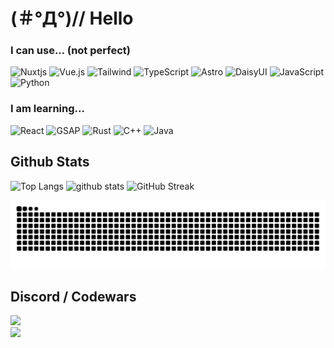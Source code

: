 
# (＃°Д°)// Hello

### I can use... (not perfect)
![Nuxtjs](https://img.shields.io/badge/Nuxt-002E3B?style=for-the-badge&logo=nuxtdotjs&logoColor=#00DC82)
![Vue.js](https://img.shields.io/badge/vue.js-%2335495e.svg?style=for-the-badge&logo=vuedotjs&logoColor=%234FC08D)
![Tailwind](https://img.shields.io/badge/Tailwind_CSS-grey?style=for-the-badge&logo=tailwind-css&logoColor=38B2AC)
![TypeScript](https://img.shields.io/badge/typescript-%23007ACC.svg?style=for-the-badge&logo=typescript&logoColor=white)
![Astro](https://img.shields.io/badge/astro-%232C2052.svg?style=for-the-badge&logo=astro&logoColor=white)
![DaisyUI](https://img.shields.io/badge/daisyui-5A0EF8?style=for-the-badge&logo=daisyui&logoColor=white)
![JavaScript](https://img.shields.io/badge/javascript-%23323330.svg?style=for-the-badge&logo=javascript&logoColor=%23F7DF1E)
![Python](https://img.shields.io/badge/python-3670A0?style=for-the-badge&logo=python&logoColor=ffdd54)
### I am learning...
![React](https://img.shields.io/badge/react-%2320232a.svg?style=for-the-badge&logo=react&logoColor=%2361DAFB)
![GSAP](https://img.shields.io/badge/GSAP-93CF2B?style=for-the-badge&logo=greensock&logoColor=white)
![Rust](https://img.shields.io/badge/rust-%23000000.svg?style=for-the-badge&logo=rust&logoColor=white)
![C++](https://img.shields.io/badge/c++-%2300599C.svg?style=for-the-badge&logo=c%2B%2B&logoColor=white)
![Java](https://img.shields.io/badge/java-%23ED8B00.svg?style=for-the-badge&logo=openjdk&logoColor=white)

## Github Stats
<p align="left"> 
  <img alt="Top Langs" height="125px" src="https://github-readme-stats.vercel.app/api?username=eitaar&theme=tokyonight&hide_border=true&count_private=true"/>
  <img alt="github stats" height="125px" src="https://github-readme-stats.vercel.app/api/top-langs/?username=eitaar&theme=tokyonight&hide_border=true&layout=compact"/>
  <img src="https://git-hub-streak-stats.vercel.app?user=eitaar&theme=tokyonight&hide_border=true" alt="GitHub Streak" height="125px"/>
</p>


<p align="left">
  <img src="https://raw.githubusercontent.com/eitaar/eitaar/output/github-contribution-grid-snake-dark.svg" />
</p>

## Discord / Codewars
 <a href="https://discord.com/users/1231271616043028544">
 <img src="https://discord.c99.nl/widget/theme-4/1064617191175114943.png">
 <br/>
 <a href="https://www.codewars.com/users/eitaar">
<img src="https://github.r2v.ch/codewars?user=eitaar&hide_clan=true"/>
